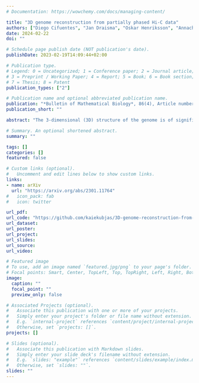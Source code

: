 ```yaml
---
# Documentation: https://wowchemy.com/docs/managing-content/

title: "3D genome reconstruction from partially phased Hi-C data"
authors: ["Diego Cifuentes", "Jan Draisma", "Oskar Henriksson", "Annachiara Korchmaros", "Kaie Kubjas"]
date: 2024-02-22
doi: ""

# Schedule page publish date (NOT publication's date).
publishDate: 2023-02-19T14:09:44+02:00

# Publication type.
# Legend: 0 = Uncategorized; 1 = Conference paper; 2 = Journal article;
# 3 = Preprint / Working Paper; 4 = Report; 5 = Book; 6 = Book section;
# 7 = Thesis; 8 = Patent
publication_types: ["2"]

# Publication name and optional abbreviated publication name.
publication: "*Bulletin of Mathematical Biology*, 86(4), Article number: 33."
publication_short: ""

abstract: "The 3-dimensional (3D) structure of the genome is of significant importance for many cellular processes. In this paper, we study the problem of reconstructing the 3D structure of chromosomes from Hi-C data of diploid organisms, which poses additional challenges compared to the better-studied haploid setting. With the help of techniques from algebraic geometry, we prove that a small amount of phased data is sufficient to ensure finite identifiability, both for noiseless and noisy data. In the light of these results, we propose a new 3D reconstruction method based on semidefinite programming, paired with numerical algebraic geometry and local optimization. The performance of this method is tested on several simulated datasets under different noise levels and with different amounts of phased data. We also apply it to a real dataset from mouse X chromosomes, and we are then able to recover previously known structural features."

# Summary. An optional shortened abstract.
summary: ""

tags: []
categories: []
featured: false

# Custom links (optional).
#   Uncomment and edit lines below to show custom links.
links:
- name: arXiv
  url: "https://arxiv.org/abs/2301.11764"
#   icon_pack: fab
#   icon: twitter

url_pdf:
url_code: "https://github.com/kaiekubjas/3D-genome-reconstruction-from-partially-phased-HiC-data"
url_dataset:
url_poster:
url_project:
url_slides:
url_source:
url_video:

# Featured image
# To use, add an image named `featured.jpg/png` to your page's folder. 
# Focal points: Smart, Center, TopLeft, Top, TopRight, Left, Right, BottomLeft, Bottom, BottomRight.
image:
  caption: ""
  focal_point: ""
  preview_only: false

# Associated Projects (optional).
#   Associate this publication with one or more of your projects.
#   Simply enter your project's folder or file name without extension.
#   E.g. `internal-project` references `content/project/internal-project/index.md`.
#   Otherwise, set `projects: []`.
projects: []

# Slides (optional).
#   Associate this publication with Markdown slides.
#   Simply enter your slide deck's filename without extension.
#   E.g. `slides: "example"` references `content/slides/example/index.md`.
#   Otherwise, set `slides: ""`.
slides: ""
---
```

